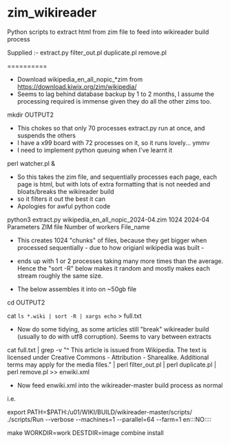 # zim_wikireader
Python scripts to extract html from zim file to feed into wikireader build process

Supplied :-
	extract.py
	filter_out.pl
	duplicate.pl
	remove.pl

==========

- Download wikipedia_en_all_nopic_*zim from  https://download.kiwix.org/zim/wikipedia/
- Seems to lag behind database backup by 1 to 2 months, I assume the processing required is immense given they do all the other zims too.

mkdir OUTPUT2

- This chokes so that only 70 processes extract.py run at once, and suspends the others
- I have a x99 board with 72 processes on it, so it runs lovely... ymmv
- I need to implement python queuing when I've learnt it

perl watcher.pl &


- So this takes the zim file, and sequentially processes each page, each page is html, but with lots of extra formatting that is not needed and bloats/breaks the wikireader build
- so it filters it out the best it can
- Apologies for awful python code


python3 extract.py wikipedia_en_all_nopic_2024-04.zim 1024 2024-04
	Parameters 
		ZIM file
		Number of workers
		File_name

- This creates 1024 "chunks" of files, because they get bigger when processed sequentially - due to how origianl wikipedia was built -
- ends up with 1 or 2 processes taking many more times than the average.  Hence the "sort -R" below makes it random and mostly makes each stream roughly the same size.

- The below assembles it into on ~50gb file

cd OUTPUT2

cat `ls *.wiki | sort -R | xargs echo` > full.txt

- Now do some tidying, as some articles still "break" wikireader build (usually to do with utf8 corruption).  Seems to vary between extracts

cat full.txt | grep -v "^    This article is issued from Wikipedia. The text is licensed under Creative Commons - Attribution - Sharealike. Additional terms may apply for the media files." |  perl filter_out.pl |  perl duplicate.pl |  perl remove.pl >> enwiki.xml

- Now feed enwiki.xml into the wikireader-master build process as normal

i.e.

export PATH=$PATH:/u01/WIKI/BUILD/wikireader-master/scripts/
./scripts/Run --verbose --machines=1 --parallel=64 --farm=1 en:::NO::::

make WORKDIR=work DESTDIR=image combine install

